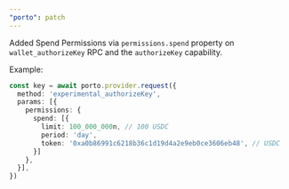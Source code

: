 ```yaml
---
"porto": patch
---
```


Added Spend Permissions via `permissions.spend` property on `wallet_authorizeKey` RPC and the `authorizeKey` capability.

Example:

```ts
const key = await porto.provider.request({
  method: 'experimental_authorizeKey',
  params: [{ 
    permissions: {
      spend: [{
        limit: 100_000_000n, // 100 USDC
        period: 'day',
        token: '0xa0b86991c6218b36c1d19d4a2e9eb0ce3606eb48', // USDC
      }]
    },
  }],
})
```